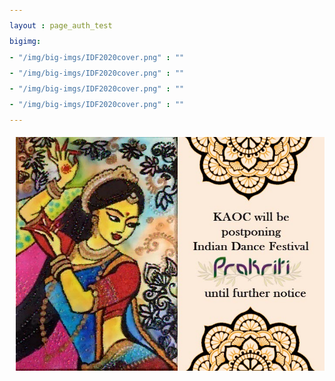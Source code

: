 ```yaml
---
layout : page_auth_test
bigimg:
- "/img/big-imgs/IDF2020cover.png" : ""
- "/img/big-imgs/IDF2020cover.png" : ""
- "/img/big-imgs/IDF2020cover.png" : ""
- "/img/big-imgs/IDF2020cover.png" : ""
---
```

<body style="font-serif;line-height:1.8">
<div style="margin-left:10px;line-height:2">
  <p align="center">
    <img src="img/images_2020/idf/IDFPostponed2020.jpg" class="center">
  </p>
</div>
</body>
